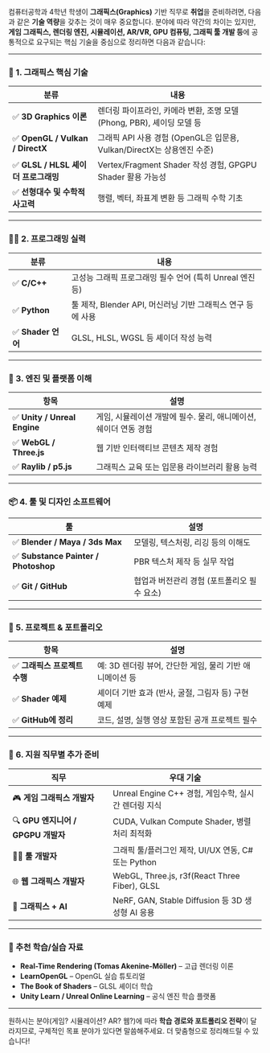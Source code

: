 컴퓨터공학과 4학년 학생이 **그래픽스(Graphics)** 기반 직무로 **취업**을 준비하려면, 다음과 같은 **기술 역량**을 갖추는 것이 매우 중요합니다. 분야에 따라 약간의 차이는 있지만, **게임 그래픽스, 렌더링 엔진, 시뮬레이션, AR/VR, GPU 컴퓨팅, 그래픽 툴 개발 등**에 공통적으로 요구되는 핵심 기술을 중심으로 정리하면 다음과 같습니다:

---

### 🎯 1. **그래픽스 핵심 기술**

| 분류                              | 내용                                                   |
| ------------------------------- | ---------------------------------------------------- |
| ✅ **3D Graphics 이론**            | 렌더링 파이프라인, 카메라 변환, 조명 모델(Phong, PBR), 셰이딩 모델 등       |
| ✅ **OpenGL / Vulkan / DirectX** | 그래픽 API 사용 경험 (OpenGL은 입문용, Vulkan/DirectX는 상용엔진 수준) |
| ✅ **GLSL / HLSL 셰이더 프로그래밍**     | Vertex/Fragment Shader 작성 경험, GPGPU Shader 활용 가능성    |
| ✅ **선형대수 및 수학적 사고력**            | 행렬, 벡터, 좌표계 변환 등 그래픽 수학 기초                           |

---

### 👨‍💻 2. **프로그래밍 실력**

| 분류              | 내용                                       |
| --------------- | ---------------------------------------- |
| ✅ **C/C++**     | 고성능 그래픽 프로그래밍 필수 언어 (특히 Unreal 엔진 등)     |
| ✅ **Python**    | 툴 제작, Blender API, 머신러닝 기반 그래픽스 연구 등에 사용 |
| ✅ **Shader 언어** | GLSL, HLSL, WGSL 등 셰이더 작성 능력             |

---

### 🧠 3. **엔진 및 플랫폼 이해**

| 항목                          | 설명                                     |
| --------------------------- | -------------------------------------- |
| ✅ **Unity / Unreal Engine** | 게임, 시뮬레이션 개발에 필수. 물리, 애니메이션, 쉐이더 연동 경험 |
| ✅ **WebGL / Three.js**      | 웹 기반 인터랙티브 콘텐츠 제작 경험                   |
| ✅ **Raylib / p5.js**        | 그래픽스 교육 또는 입문용 라이브러리 활용 능력             |

---

### 📦 4. **툴 및 디자인 소프트웨어**

| 툴                                   | 설명                        |
| ----------------------------------- | ------------------------- |
| ✅ **Blender / Maya / 3ds Max**      | 모델링, 텍스처링, 리깅 등의 이해도      |
| ✅ **Substance Painter / Photoshop** | PBR 텍스처 제작 등 실무 작업        |
| ✅ **Git / GitHub**                  | 협업과 버전관리 경험 (포트폴리오 필수 요소) |

---

### 🧪 5. **프로젝트 & 포트폴리오**

| 항목                 | 설명                                  |
| ------------------ | ----------------------------------- |
| ✅ **그래픽스 프로젝트 수행** | 예: 3D 렌더링 뷰어, 간단한 게임, 물리 기반 애니메이션 등 |
| ✅ **Shader 예제**    | 셰이더 기반 효과 (반사, 굴절, 그림자 등) 구현 예제     |
| ✅ **GitHub에 정리**   | 코드, 설명, 실행 영상 포함된 공개 프로젝트 필수        |

---

### 🧭 6. **지원 직무별 추가 준비**

| 직무                          | 우대 기술                                         |
| --------------------------- | --------------------------------------------- |
| 🎮 **게임 그래픽스 개발자**          | Unreal Engine C++ 경험, 게임수학, 실시간 렌더링 지식        |
| 🔍 **GPU 엔지니어 / GPGPU 개발자** | CUDA, Vulkan Compute Shader, 병렬처리 최적화         |
| 🧑‍🎨 **툴 개발자**             | 그래픽 툴/플러그인 제작, UI/UX 연동, C# 또는 Python         |
| 🌐 **웹 그래픽스 개발자**           | WebGL, Three.js, r3f(React Three Fiber), GLSL |
| 🧠 **그래픽스 + AI**            | NeRF, GAN, Stable Diffusion 등 3D 생성형 AI 응용    |

---

### 📘 추천 학습/실습 자료

* **Real-Time Rendering (Tomas Akenine-Möller)** – 고급 렌더링 이론
* **LearnOpenGL** – OpenGL 실습 튜토리얼
* **The Book of Shaders** – GLSL 셰이더 학습
* **Unity Learn / Unreal Online Learning** – 공식 엔진 학습 플랫폼

---

원하시는 분야(게임? 시뮬레이션? AR? 웹?)에 따라 **학습 경로와 포트폴리오 전략**이 달라지므로, 구체적인 목표 분야가 있다면 말씀해주세요. 더 맞춤형으로 정리해드릴 수 있습니다!
